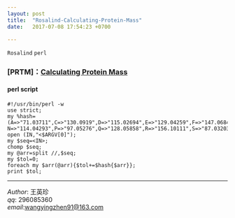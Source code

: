 ```yaml
---
layout: post  
title:  "Rosalind-Calculating-Protein-Mass"  
date:   2017-07-08 17:54:23 +0700  

---
```


`Rosalind` `perl`

### [PRTM]：[Calculating Protein Mass](http://rosalind.info/problems/prtm/)

#### perl script
    
    #!/usr/bin/perl -w  
    use strict;
    my %hash=(A=>"71.03711",C=>"130.0919",D=>"115.02694",E=>"129.04259",F=>"147.06841",G=>"57.02146",H=>"137.05891",I=>"113.08406",K=>128.09496,L=>"113.08406",M=>"131.04049",
    N=>"114.04293",P=>"97.05276",Q=>"128.05858",R=>"156.10111",S=>"87.03203",T=>"101.04768",V=>"99.06841",W=>"186.07931",Y=>"163.06333");
    open (IN,"<$ARGV[0]");  
    my $seq=<IN>;  
    chomp $seq;
    my @arr=split //,$seq;
    my $tol=0;
    foreach my $arr(@arr){$tol+=$hash{$arr}};
    print $tol;


-------------
*Author*: 王英珍   
*qq*: 296085360  
*email*:wangyingzhen91@163.com  
